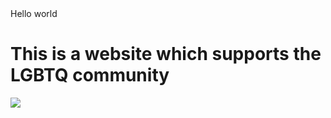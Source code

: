 <html>
<header><title>This is title</title></header>
<body>
Hello world  
  <h1>This is a website which supports the LGBTQ community</h1>
  <img src="LGBTQ1.jpg" />
</body>
</html>

